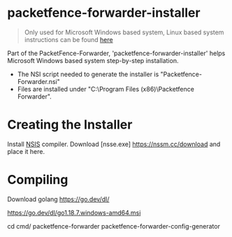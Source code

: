 packetfence-forwarder-installer
========================

> Only used for Microsoft Windows based system, Linux based system instructions can be found [here](https://github.com/inverse-inc/packetfence-packetfence-forwarder/tree/master/packetfence-forwarder#linux-based-system)

Part of the PacketFence-Forwarder, 'packetfence-forwarder-installer' helps Microsoft Windows based system step-by-step installation.

 * The NSI script needed to generate the installer is "Packetfence-Forwarder.nsi"
 * Files are installed under "C:\Program Files (x86)\Packetfence Forwarder".

Creating the Installer
========================

Install [NSIS](https://nsis.sourceforge.io/Download) compiler.
Download [nsse.exe] https://nssm.cc/download and place it here.

Compiling
========================
Download golang https://go.dev/dl/

https://go.dev/dl/go1.18.7.windows-amd64.msi

cd cmd/
packetfence-forwarder  packetfence-forwarder-config-generator
